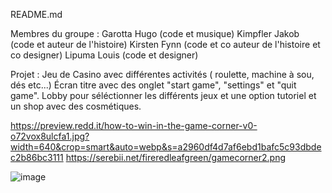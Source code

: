README.md

Membres du groupe :
Garotta Hugo (code et musique)
Kimpfler Jakob (code et auteur de l'histoire)
Kirsten Fynn (code et co auteur de l'histoire et co designer)
Lipuma Louis (code et designer)

Projet : Jeu de Casino avec différentes activités ( roulette, machine à sou, dés etc...)
Écran titre avec des onglet "start game", "settings" et "quit game".
Lobby pour séléctionner les différents jeux et une option tutoriel et un shop avec des cosmétiques.


https://preview.redd.it/how-to-win-in-the-game-corner-v0-o72vox8ulcfa1.jpg?width=640&crop=smart&auto=webp&s=a2960df4d7af6ebd1bafc5c93dbdec2b86bc3111
https://serebii.net/fireredleafgreen/gamecorner2.png

![image](https://github.com/user-attachments/assets/86159d56-1140-4f99-b8bd-22f68a9b1e46)
